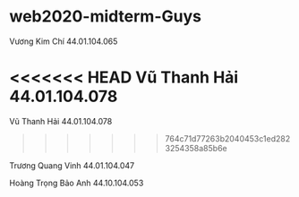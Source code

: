 ﻿# web2020-midterm-Guys
Vương Kim Chí 44.01.104.065

<<<<<<< HEAD
Vũ Thanh Hải 44.01.104.078
=======
Vũ Thanh Hải 44.01.104.078
>>>>>>> 764c71d77263b2040453c1ed2823254358a85b6e

Trương Quang Vinh 44.01.104.047

Hoàng Trọng Bảo Anh 44.10.104.053

